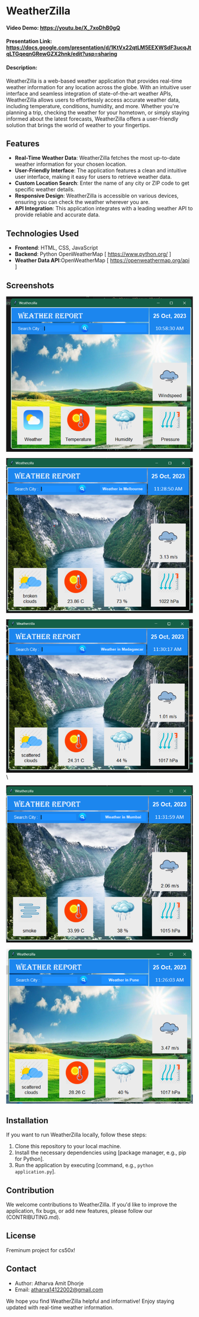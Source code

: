 # WeatherZilla
#### Video Demo: https://youtu.be/X_7xoDhB0gQ
#### Presentation Link: https://docs.google.com/presentation/d/1KtVx22qtLM5EEXWSdF3ucqJtqLTGqeqnGRewGZX2hnk/edit?usp=sharing
#### Description:

WeatherZilla is a web-based weather application that provides real-time weather information for any location across the globe. With an intuitive user interface and seamless integration of state-of-the-art weather APIs, WeatherZilla allows users to effortlessly access accurate weather data, including temperature, conditions, humidity, and more. Whether you're planning a trip, checking the weather for your hometown, or simply staying informed about the latest forecasts, WeatherZilla offers a user-friendly solution that brings the world of weather to your fingertips.

## Features

- **Real-Time Weather Data**: WeatherZilla fetches the most up-to-date weather information for your chosen location.
- **User-Friendly Interface**: The application features a clean and intuitive user interface, making it easy for users to retrieve weather data.
- **Custom Location Search**: Enter the name of any city or ZIP code to get specific weather details.
- **Responsive Design**: WeatherZilla is accessible on various devices, ensuring you can check the weather wherever you are.
- **API Integration**: This application integrates with a leading weather API to provide reliable and accurate data.

## Technologies Used

- **Frontend**: HTML, CSS, JavaScript
- **Backend**: Python OpenWeatherMap [ https://www.python.org/ ]
- **Weather Data API**:OpenWeatherMap [ https://openweathermap.org/api ]

## Screenshots



![Alt text](app_UI.png?raw=true "Weatherzilla - Weather App")

![Alt text](out2.png?raw=true "Weatherzilla - Weather App")

![Alt text](out3.png?raw=true "Weatherzilla - Weather App")\

![Alt text](out4.png?raw=true "Weatherzilla - Weather App")

![Alt text](output.png?raw=true "Weatherzilla - Weather App")

## Installation

If you want to run WeatherZilla locally, follow these steps:

1. Clone this repository to your local machine.
2. Install the necessary dependencies using [package manager, e.g., pip for Python].
3. Run the application by executing [command, e.g., `python application.py`].

## Contribution

We welcome contributions to WeatherZilla. If you'd like to improve the application, fix bugs, or add new features, please follow our (CONTRIBUTING.md).

## License

Freminum project for cs50x!

## Contact

- Author: Atharva Amit Dhorje
- Email: atharva14122002@gmail.com

We hope you find WeatherZilla helpful and informative! Enjoy staying updated with real-time weather information.
